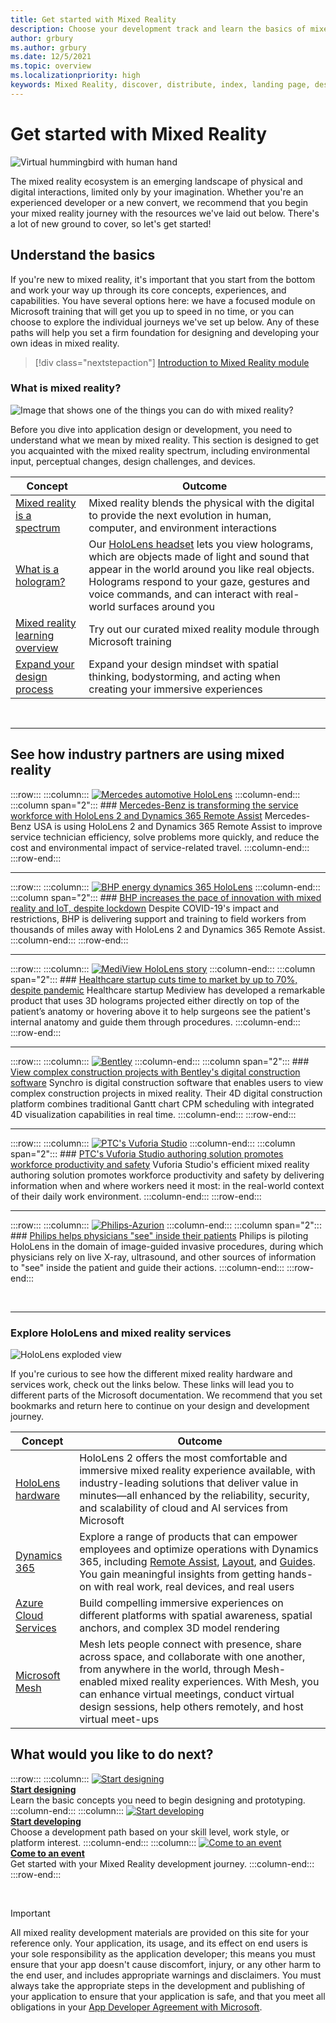 ```yaml
---
title: Get started with Mixed Reality
description: Choose your development track and learn the basics of mixed reality theory, development, and common use cases.
author: grbury
ms.author: grbury
ms.date: 12/5/2021
ms.topic: overview
ms.localizationpriority: high
keywords: Mixed Reality, discover, distribute, index, landing page, design, development, tutorials, sample apps, fundamentals, case studies, resources, HoloLens how-to, Open source projects, mixed reality headset, windows mixed reality headset, virtual reality headset
---
```


# Get started with Mixed Reality

![Virtual hummingbird with human hand](images/01_MixedReality.png)

The mixed reality ecosystem is an emerging landscape of physical and digital interactions, limited only by your imagination. Whether you're an experienced developer or a new convert, we recommend that you begin your mixed reality journey with the resources we've laid out below. There's a lot of new ground to cover, so let's get started! 

## Understand the basics

If you're new to mixed reality, it's important that you start from the bottom and work your way up through its core concepts, experiences, and capabilities. You have several options here: we have a focused module on Microsoft training that will get you up to speed in no time, or you can choose to explore the individual journeys we've set up below. Any of these paths will help you set a firm foundation for designing and developing your own ideas in mixed reality.

> [!div class="nextstepaction"]
> [Introduction to Mixed Reality module](/training/modules/intro-to-mixed-reality)

### What is mixed reality?

![Image that shows one of the things you can do with mixed reality?](images/HLS19_remoteAssistHologram_001.jpg)

Before you dive into application design or development, you need to understand what we mean by mixed reality. This section is designed to get you acquainted with the mixed reality spectrum, including environmental input, perceptual changes, design challenges, and devices. 

|  Concept  |  Outcome  |
| --- | --- |
| [Mixed reality is a spectrum](../discover/mixed-reality.md) | Mixed reality blends the physical with the digital to provide the next evolution in human, computer, and environment interactions |
| [What is a hologram?](../discover/hologram.md) | Our [HoloLens headset](/hololens) lets you view holograms, which are objects made of light and sound that appear in the world around you like real objects. Holograms respond to your gaze, gestures and voice commands, and can interact with real-world surfaces around you |
| [Mixed reality learning overview](mr-learning-overview.md#general-modules) | Try out our curated mixed reality module through Microsoft training |
| [Expand your design process](../discover/case-study-expanding-the-design-process-for-mixed-reality.md) | Expand your design mindset with spatial thinking, bodystorming, and acting when creating your immersive experiences  |

<br>

---

## See how industry partners are using mixed reality

:::row:::
    :::column:::
       [![Mercedes automotive HoloLens](images/mercedes.png)](https://customers.microsoft.com/story/839709-mercedes-benz-automotive-holoLens-en-usa)
    :::column-end:::
    :::column span="2":::
        ### [Mercedes-Benz is transforming the service workforce with HoloLens 2 and Dynamics 365 Remote Assist](https://customers.microsoft.com/story/839709-mercedes-benz-automotive-holoLens-en-usa)
        Mercedes-Benz USA is using HoloLens 2 and Dynamics 365 Remote Assist to improve service technician efficiency, solve problems more quickly, and reduce the cost and environmental impact of service-related travel.
    :::column-end:::
:::row-end:::

---

:::row:::
    :::column:::
       [![BHP energy dynamics 365 HoloLens](images/bhp.png)](https://customers.microsoft.com/story/850776-bhp-energy-dynamics-365-hololens)
    :::column-end:::
    :::column span="2":::
        ### [BHP increases the pace of innovation with mixed reality and IoT, despite lockdown](https://customers.microsoft.com/story/850776-bhp-energy-dynamics-365-hololens)
        Despite COVID-19's impact and restrictions, BHP is delivering support and training to field workers from thousands of miles away with HoloLens 2 and Dynamics 365 Remote Assist.
    :::column-end:::
:::row-end:::

---

:::row:::
    :::column:::
       [![MediView HoloLens story](images/mediview.jpeg)](https://customers.microsoft.com/story/848966-mediview-mcs-story)
    :::column-end:::
    :::column span="2":::
        ### [Healthcare startup cuts time to market by up to 70%, despite pandemic](https://customers.microsoft.com/story/848966-mediview-mcs-story)
        Healthcare startup Mediview has developed a remarkable product that uses 3D holograms projected either directly on top of the patient’s anatomy or hovering above it to help surgeons see the patient's internal anatomy and guide them through procedures.
    :::column-end:::
:::row-end:::

---

:::row:::
    :::column:::
       [![Bentley](images/Bentley-Synchro1.jpg)](https://binged.it/31AR3kP)
    :::column-end:::
    :::column span="2":::
        ### [View complex construction projects with Bentley's digital construction software](https://binged.it/31AR3kP)
        Synchro is digital construction software that enables users to view complex construction projects in mixed reality. Their 4D digital construction platform combines traditional Gantt chart CPM scheduling with integrated 4D visualization capabilities in real time.
    :::column-end:::
:::row-end:::

---

:::row:::
    :::column:::
       [![PTC's Vuforia Studio](images/PTC-Vuforia-Studio1.jpg)](https://binged.it/31ARrjh)
    :::column-end:::
    :::column span="2":::
        ### [PTC's Vuforia Studio authoring solution promotes workforce productivity and safety](https://binged.it/31ARrjh)
        Vuforia Studio's efficient mixed reality authoring solution promotes workforce productivity and safety by delivering information when and where workers need it most: in the real-world context of their daily work environment.
    :::column-end:::
:::row-end:::

---

:::row:::
    :::column:::
       [![Philips-Azurion](images/Philips-Azurion1.jpg)](https://binged.it/31B1RiR)
    :::column-end:::
    :::column span="2":::
        ### [Philips helps physicians "see" inside their patients](https://binged.it/31B1RiR)
        Philips is piloting HoloLens in the domain of image-guided invasive procedures, during which physicians rely on live X-ray, ultrasound, and other sources of information to "see" inside the patient and guide their actions.
    :::column-end:::
:::row-end:::

<br>

---

### Explore HoloLens and mixed reality services

![HoloLens exploded view](images/HoloLens2_ExplodedView_8k.png)

If you're curious to see how the different mixed reality hardware and services work, check out the links below. These links will lead you to different parts of the Microsoft documentation. We recommend that you set bookmarks and return here to continue on your design and development journey.

|  Concept  |  Outcome  |
| --- | --- |
| [HoloLens hardware](https://www.microsoft.com//hololens/hardware) | HoloLens 2 offers the most comfortable and immersive mixed reality experience available, with industry-leading solutions that deliver value in minutes—all enhanced by the reliability, security, and scalability of cloud and AI services from Microsoft |
| [Dynamics 365](https://dynamics.microsoft.com/mixed-reality/overview/) | Explore a range of products that can empower employees and optimize operations with Dynamics 365, including [Remote Assist](/dynamics365/mixed-reality/remote-assist/ra-overview), [Layout](/dynamics365/mixed-reality/layout/), and [Guides](/dynamics365/mixed-reality/guides/). You gain meaningful insights from getting hands-on with real work, real devices, and real users |
| [Azure Cloud Services](../develop/mixed-reality-cloud-services.md) | Build compelling immersive experiences on different platforms with spatial awareness, spatial anchors, and complex 3D model rendering |
| [Microsoft Mesh](/mesh/overview) | Mesh lets people connect with presence, share across space, and collaborate with one another, from anywhere in the world, through Mesh-enabled mixed reality experiences. With Mesh, you can enhance virtual meetings, conduct virtual design sessions, help others remotely, and host virtual meet-ups |

## What would you like to do next?

:::row:::
    :::column:::
        [![Start designing](images/icon-design.png)](../design/design.md)<br>
        **[Start designing](../design/design.md)**<br>
        Learn the basic concepts you need to begin designing and prototyping.
    :::column-end:::
    :::column:::
        [![Start developing](images/icon-developer.png)](../develop/development.md)<br>
        **[Start developing](../develop/development.md)**<br>
        Choose a development path based on your skill level, work style, or platform interest.
    :::column-end:::
    :::column:::
        [![Come to an event](images/icon-calendar.jpg)](../whats-new/journey-to-mr-series.md)<br>
        **[Come to an event](../whats-new/journey-to-mr-series.md)**<br>
        Get started with your Mixed Reality development journey.
    :::column-end:::
:::row-end:::

<br>

>[!IMPORTANT]
>All mixed reality development materials are provided on this site for your reference only. Your application, its usage, and its effect on end users is your sole responsibility as the application developer; this means you must ensure that your app doesn't cause discomfort, injury, or any other harm to the end user, and includes appropriate warnings and disclaimers. You must always take the appropriate steps in the development and publishing of your application to ensure that your application is safe, and that you meet all obligations in your [App Developer Agreement with Microsoft](/legal/windows/agreements/app-developer-agreement).

